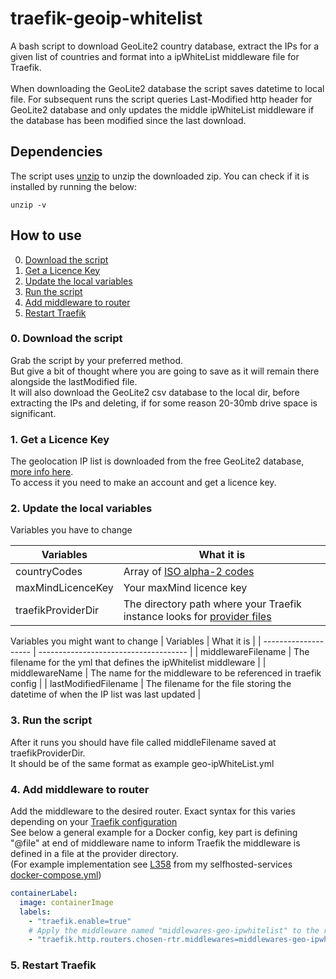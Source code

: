 # traefik-geoip-whitelist
A bash script to download GeoLite2 country database, extract the IPs for a given list of countries and format into a ipWhiteList middleware file for Traefik.</br>
</br>
When downloading the GeoLite2 database the script saves datetime to local file.
For subsequent runs the script queries Last-Modified http header for GeoLite2 database and only updates the middle ipWhiteList middleware if the database has been modified since the last download. 

## Dependencies
The script uses [unzip](https://manpages.ubuntu.com/manpages/focal/man1/unzip.1.html) to unzip the downloaded zip.
You can check if it is installed by running the below:
```
unzip -v
```

## How to use
0. [Download the script](#0-download-the-script)
1. [Get a Licence Key](#1-get-a-licence-key) 
2. [Update the local variables](#2-update-the-local-variables)
3. [Run the script](#3-run-the-script)
4. [Add middleware to router](#4-add-middleware-to-router)
5. [Restart Traefik](#5-restart-traefik)

### 0. Download the script

Grab the script by your preferred method.</br>
But give a bit of thought where you are going to save as it will remain there alongside the lastModified file.</br>
It will also download the GeoLite2 csv database to the local dir, before extracting the IPs and deleting, if for some reason 20-30mb drive space is significant.

### 1. Get a Licence Key
The geolocation IP list is downloaded from the free GeoLite2 database, [more info here](https://dev.maxmind.com/geoip/geolite2-free-geolocation-data).</br> To access it you need to make an account and get a licence key.

### 2. Update the local variables
Variables you have to change

| Variables          | What it is                            |
| ------------------ | ------------------------------------- |
| countryCodes       | Array of [ISO alpha-2 codes]( https://en.wikipedia.org/wiki/ISO_3166-1_alpha-2#Officially_assigned_code_elements)         |
| maxMindLicenceKey  | Your maxMind licence key              |
| traefikProviderDir | The directory path where your Traefik instance looks for [provider files](https://doc.traefik.io/traefik/providers/file/) |

Variables you might want to change
| Variables            | What it is                            |
| -------------------- | ------------------------------------- |
| middlewareFilename   | The filename for the yml that defines the ipWhitelist middleware |
| middlewareName  | The name for the middleware to be referenced in traefik config        |
| lastModifiedFilename | The filename for the file storing the datetime of when the IP list was last updated |

### 3. Run the script
After it runs you should have file called middleFilename saved at traefikProviderDir.</br>
It should be of the same format as example geo-ipWhiteList.yml

### 4. Add middleware to router
Add the middleware to the desired router. Exact syntax for this varies depending on your [Traefik configuration](https://doc.traefik.io/traefik/middlewares/overview/)</br>
See below a general example for a Docker config, key part is defining "@file" at end of middleware name to inform Traefik the middleware is defined in a file at the provider directory.</br> 
(For example implementation see [L358](https://github.com/mpdcampbell/selfhosted-services/blob/main/docker-compose-traefik.yml#L358) from my selfhosted-services [docker-compose.yml](https://github.com/mpdcampbell/selfhosted-services/blob/main/docker-compose-traefik.yml))

```yml
containerLabel:
  image: containerImage
  labels:
    - "traefik.enable=true"
    # Apply the middleware named "middlewares-geo-ipwhitelist" to the router named "chosen-rtr"
    - "traefik.http.routers.chosen-rtr.middlewares=middlewares-geo-ipwhitelist@file"
```

### 5. Restart Traefik
